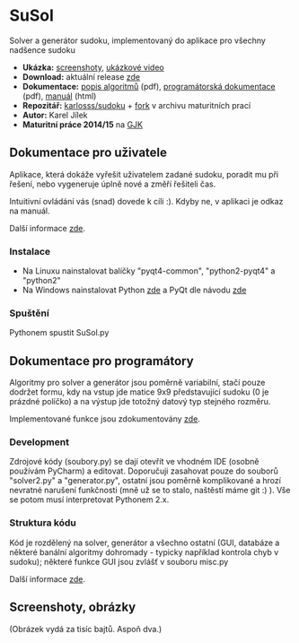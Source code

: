 # SuSol

Solver a generátor sudoku, implementovaný do aplikace pro všechny nadšence sudoku

- **Ukázka:** [screenshoty](http://abc), [ukázkové video](http://abc/)
- **Download:** aktuální release [zde](https://github.com/karlosss/sudoku/archive/SuSol.zip)
- **Dokumentace:** [popis algoritmů](https://github.com/karlosss/sudoku/blob/master/anotace.pdf) (pdf),  [programátorská dokumentace](https://github.com/karlosss/sudoku/blob/master/dokumentace.pdf) (pdf), [manuál](https://github.com/karlosss/sudoku/blob/master/man/manual.html) (html)
- **Repozitář:** [karlosss/sudoku](https://github.com/karlosss/sudoku) + [fork](http://github.com/gjkcz/sudoku) v archivu maturitních prací
- **Autor:** Karel Jílek
- **Maturitní práce 2014/15** na [GJK](https://github.com/gjkcz/gjkcz)

## Dokumentace pro uživatele
Aplikace, která dokáže vyřešit uživatelem zadané sudoku, poradit mu při řešení, nebo vygeneruje úplně nové a změří řešiteli čas.

Intuitivní ovládání vás (snad) dovede k cíli :). Kdyby ne, v aplikaci je odkaz na manuál.

Další informace [zde](https://github.com/karlosss/sudoku/blob/master/anotace.pdf).
### Instalace
- Na Linuxu nainstalovat balíčky "pyqt4-common", "python2-pyqt4" a "python2"
- Na Windows nainstalovat Python [zde](http://www.python.org/download/releases/2.7) a PyQt dle návodu [zde](http://riverbankcomputing.co.uk/software/pyqt/download)

### Spuštění
Pythonem spustit SuSol.py

## Dokumentace pro programátory
Algoritmy pro solver a generátor jsou poměrně variabilní, stačí pouze dodržet formu, kdy na vstup jde matice 9x9 představující sudoku (0 je prázdné políčko) a na výstup jde totožný datový typ stejného rozměru.

Implementované funkce jsou zdokumentovány [zde](https://github.com/karlosss/sudoku/blob/master/dokumentace.pdf).

### Development 
Zdrojové kódy (soubory.py) se dají otevřít ve vhodném IDE (osobně používám PyCharm) a editovat. Doporučuji zasahovat pouze do souborů "solver2.py" a "generator.py", ostatní jsou poměrně komplikované a hrozí nevratné narušení funkčnosti (mně už se to stalo, naštěstí máme git :) ). Vše se potom musí interpretovat Pythonem 2.x.

### Struktura kódu
Kód je rozdělený na solver, generátor a všechno ostatní (GUI, databáze a některé banální algoritmy dohromady - typicky například kontrola chyb v sudoku); některé funkce GUI jsou zvlášť v souboru misc.py

Další informace [zde](https://github.com/karlosss/sudoku/blob/master/dokumentace.pdf).

## Screenshoty, obrázky
(Obrázek vydá za tisíc bajtů. Aspoň dva.)

